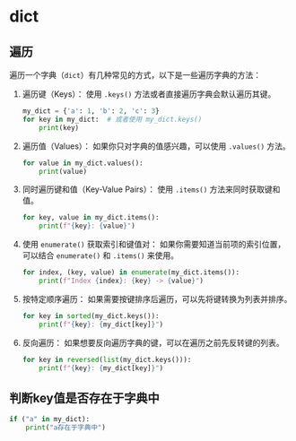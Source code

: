 # dict

## 遍历
遍历一个字典（`dict`）有几种常见的方式，以下是一些遍历字典的方法：

1. 遍历键（Keys）：
   使用 `.keys()` 方法或者直接遍历字典会默认遍历其键。
   ```python
   my_dict = {'a': 1, 'b': 2, 'c': 3}
   for key in my_dict:  # 或者使用 my_dict.keys()
       print(key)
   ```

2. 遍历值（Values）：
   如果你只对字典的值感兴趣，可以使用 `.values()` 方法。
   ```python
   for value in my_dict.values():
       print(value)
   ```

3. 同时遍历键和值（Key-Value Pairs）：
   使用 `.items()` 方法来同时获取键和值。
   ```python
   for key, value in my_dict.items():
       print(f"{key}: {value}")
   ```

4. 使用 `enumerate()` 获取索引和键值对：
   如果你需要知道当前项的索引位置，可以结合 `enumerate()` 和 `.items()` 来使用。
   ```python
   for index, (key, value) in enumerate(my_dict.items()):
       print(f"Index {index}: {key} -> {value}")
   ```

5. 按特定顺序遍历：
   如果需要按键排序后遍历，可以先将键转换为列表并排序。
   ```python
   for key in sorted(my_dict.keys()):
       print(f"{key}: {my_dict[key]}")
   ```

6. 反向遍历：
   如果想要反向遍历字典的键，可以在遍历之前先反转键的列表。
   ```python
   for key in reversed(list(my_dict.keys())):
       print(f"{key}: {my_dict[key]}")
   ```

## 判断key值是否存在于字典中
```python
if ("a" in my_dict):
    print("a存在于字典中")
```